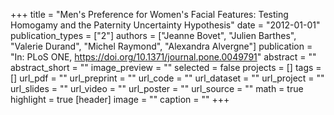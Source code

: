 +++
title = "Men's Preference for Women's Facial Features: Testing Homogamy and the Paternity Uncertainty Hypothesis"
date = "2012-01-01"
publication_types = ["2"]
authors = ["Jeanne Bovet", "Julien Barthes", "Valerie Durand", "Michel Raymond", "Alexandra Alvergne"]
publication = "In: PLoS ONE, https://doi.org/10.1371/journal.pone.0049791"
abstract = ""
abstract_short = ""
image_preview = ""
selected = false
projects = []
tags = []
url_pdf = ""
url_preprint = ""
url_code = ""
url_dataset = ""
url_project = ""
url_slides = ""
url_video = ""
url_poster = ""
url_source = ""
math = true
highlight = true
[header]
image = ""
caption = ""
+++

